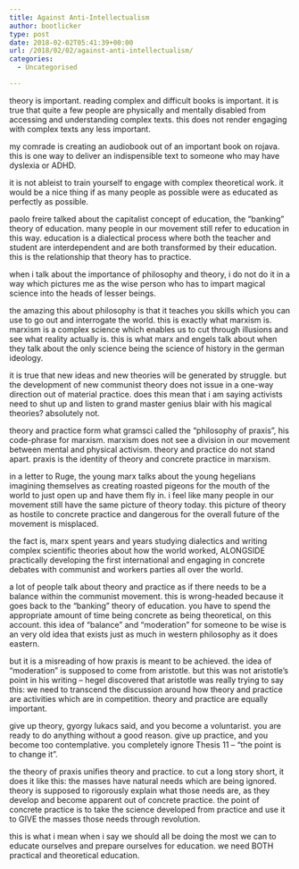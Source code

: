 ```yaml
---
title: Against Anti-Intellectualism
author: bootlicker
type: post
date: 2018-02-02T05:41:39+00:00
url: /2018/02/02/against-anti-intellectualism/
categories:
  - Uncategorised

---
```

<div id="js_1t" class="_5pbx userContent _22jv _3576" data-ft="{&quot;tn&quot;:&quot;K&quot;}">
  <p>
    theory is important. reading complex and difficult books is important. it is true that quite a few people are physically and mentally disabled from accessing and understanding complex texts. this does not render engaging with complex texts any less important.
  </p>
  
  <p>
    my comrade is creating an audiobook out of an important book on rojava. this is one way to deliver an indispensible text to someone who may have dyslexia or ADHD.
  </p>
  
  <p>
    it is not ableist to train yourself to engage with complex theoretical work. it would be a nice thing if as many people as possible were as educated as perfectly as possible.
  </p>
  
  <p>
    paolo freire talked about the capitalist concept of education, the &#8220;banking&#8221; theory of education. many people in our movement still refer to education in this way. education is a dialectical process where both the teacher and student are interdependent and are both transformed by their education. this is the relationship that theory has to practice.
  </p>
  
  <p>
    when i talk about the importance of philosophy and theory, i do not do it in a way which pictures me as the wise person who has to impart magical science into the heads of lesser beings.
  </p>
  
  <p>
    the amazing this about philosophy is that it teaches you skills which you can use to go out and interrogate the world. this is exactly what marxism is. marxism is a complex science which enables us to cut through illusions and see what reality actually is. this is what marx and engels talk about when they talk about the only science being the science of history in the german ideology.
  </p>
  
  <p>
    it is true that new ideas and new theories will be generated by struggle. but the development of new communist theory does not issue in a one-way direction out of material practice. does this mean that i am saying activists need to shut up and listen to grand master genius blair with his magical theories? absolutely not.
  </p>
  
  <p>
    theory and practice form what gramsci called the &#8220;philosophy of praxis&#8221;, his code-phrase for marxism. marxism does not see a division in our movement between mental and physical activism. theory and practice do not stand apart. praxis is the identity of theory and concrete practice in marxism.
  </p>
  
  <p>
    in a letter to Ruge, the young marx talks about the young hegelians imagining themselves as creating roasted pigeons for the mouth of the world to just open up and have them fly in. i feel like many people in our movement still have the same picture of theory today. this picture of theory as hostile to concrete practice and dangerous for the overall future of the movement is misplaced.
  </p>
  
  <p>
    the fact is, marx spent years and years studying dialectics and writing complex scientific theories about how the world worked, ALONGSIDE practically developing the first international and engaging in concrete debates with communist and workers parties all over the world.
  </p>
  
  <p>
    a lot of people talk about theory and practice as if there needs to be a balance within the communist movement. this is wrong-headed because it goes back to the &#8220;banking&#8221; theory of education. you have to spend the appropriate amount of time being concrete as being theoretical, on this account. this idea of &#8220;balance&#8221; and &#8220;moderation&#8221; for someone to be wise is an very old idea that exists just as much in western philosophy as it does eastern.
  </p>
  
  <p>
    but it is a misreading of how praxis is meant to be achieved. the idea of &#8220;moderation&#8221; is supposed to come from aristotle. but this was not aristotle&#8217;s point in his writing &#8211; hegel discovered that aristotle was really trying to say this: we need to transcend the discussion around how theory and practice are activities which are in competition. theory and practice are equally important.
  </p>
  
  <p>
    give up theory, gyorgy lukacs said, and you become a voluntarist. you are ready to do anything without a good reason. give up practice, and you become too contemplative. you completely ignore Thesis 11 &#8211; &#8220;the point is to change it&#8221;.
  </p>
  
  <p>
    the theory of praxis unifies theory and practice. to cut a long story short, it does it like this: the masses have natural needs which are being ignored. theory is supposed to rigorously explain what those needs are, as they develop and become apparent out of concrete practice. the point of concrete practice is to take the science developed from practice and use it to GIVE the masses those needs through revolution.
  </p>
  
  <p>
    this is what i mean when i say we should all be doing the most we can to educate ourselves and prepare ourselves for education. we need BOTH practical and theoretical education.
  </p>
</div>